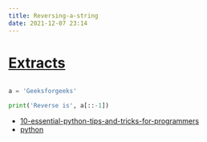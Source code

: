 ```yaml
---
title: Reversing-a-string
date: 2021-12-07 23:14
---
```


# [Extracts](Extracts)

```python

a = 'Geeksforgeeks'

print('Reverse is', a[::-1])

```

- [10-essential-python-tips-and-tricks-for-programmers](10-essential-python-tips-and-tricks-for-programmers)
- [python](python)
